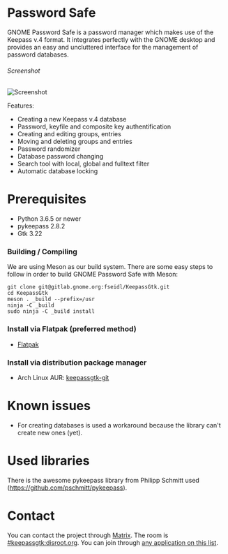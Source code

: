 # Password Safe
GNOME Password Safe is a password manager which makes use of the Keepass v.4 format.
It integrates perfectly with the GNOME desktop and provides an easy and uncluttered interface for the management of password databases.

###### Screenshot
![Screenshot](https://terminal.run/stuff/keepassgtk_screenshot.png)

Features:
* Creating a new Keepass v.4 database
* Password, keyfile and composite key authentification
* Creating and editing groups, entries
* Moving and deleting groups and entries
* Password randomizer
* Database password changing
* Search tool with local, global and fulltext filter
* Automatic database locking

# Prerequisites
* Python 3.6.5 or newer
* pykeepass 2.8.2
* Gtk 3.22

### Building / Compiling
We are using Meson as our build system. There are some easy steps to follow in order to build GNOME Password Safe with Meson:

```
git clone git@gitlab.gnome.org:fseidl/KeepassGtk.git
cd KeepassGtk
meson . _build --prefix=/usr
ninja -C _build
sudo ninja -C _build install
```

### Install via Flatpak (preferred method)
* [Flatpak](https://terminal.run/keepassgtk/flatpak/run.terminal.KeepassGtk.flatpak)

### Install via distribution package manager
* Arch Linux AUR: [keepassgtk-git](https://aur.archlinux.org/packages/keepassgtk-git/)

# Known issues
* For creating databases is used a workaround because the library can't create new ones (yet).

# Used libraries
There is the awesome pykeepass library from Philipp Schmitt used (https://github.com/pschmitt/pykeepass).

# Contact
You can contact the project through [Matrix](https://matrix.org). The room is
[#keepassgtk:disroot.org](https://matrix.to/#/#keepassgtk:disroot.org). You can
join through [any application on this list](https://matrix.org/docs/projects/try-matrix-now.html).
